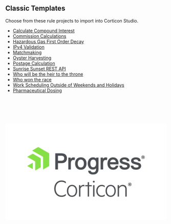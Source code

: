 ## Classic Templates
Choose from these rule projects to import into Corticon Studio. 

- [Calculate Compound Interest](https://corticon.github.io/templates/#/classic-templates/Calculate-Compound-Interest/README.md)
- [Commission Calculations](https://corticon.github.io/templates/#/classic-templates/Commission-Calculations/README.md)
- [Hazardous Gas First Order Decay](https://corticon.github.io/templates/#/classic-templates/Hazardous-Gas/README.md)
- [IPv4 Validation](https://corticon.github.io/templates/#/classic-templates/IPv4-Validation/README.md)
- [Matchmaking](https://corticon.github.io/templates/#/classic-templates/Matchmaking/README.md)
- [Oyster Harvesting](https://corticon.github.io/templates/#/classic-templates/Oyster-Harvesting/README.md)
- [Postage Calculation](https://corticon.github.io/templates/#/classic-templates/Postage-Calculation/README.md)
- [Sunrise Sunset REST API](https://corticon.github.io/templates/#/classic-templates/Sunrise-Sunset-REST-API/README.md)
- [Who will be the heir to the throne](https://corticon.github.io/templates/#/classic-templates/Who-is-Heir-to-throne/README.md)
- [Who won the race](https://corticon.github.io/templates/#/classic-templates/Who-Won-The-Race/README.md)
- [Work Scheduling Outside of Weekends and Holidays](https://corticon.github.io/templates/#/classic-templates/Working-Days/README.md)
- [Pharmaceutical Dosing](https://corticon.github.io/templates/#/classic-templates/Pharmaceutical-Dosing/README.md)
<br>
<br>
<br>
<br>

![Alt text](../assets/ProgressCorticon_PrimaryLogo_Stacked.png)
